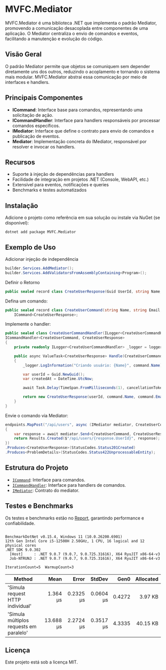# MVFC.Mediator

MVFC.Mediator é uma biblioteca .NET que implementa o padrão Mediator, promovendo a comunicação desacoplada entre componentes de uma aplicação. O Mediator centraliza o envio de comandos e eventos, facilitando a manutenção e evolução do código.

## Visão Geral

O padrão Mediator permite que objetos se comuniquem sem depender diretamente uns dos outros, reduzindo o acoplamento e tornando o sistema mais modular. MVFC.Mediator abstrai essa comunicação por meio de interfaces e handlers.

## Principais Componentes

- **ICommand**: Interface base para comandos, representando uma solicitação de ação.
- **ICommandHandler**: Interface para handlers responsáveis por processar comandos específicos.
- **IMediator**: Interface que define o contrato para envio de comandos e publicação de eventos.
- **Mediator**: Implementação concreta do IMediator, responsável por resolver e invocar os handlers.

## Recursos

- Suporte à injeção de dependências para handlers
- Facilidade de integração em projetos .NET (Console, WebAPI, etc.)
- Extensível para eventos, notificações e queries
- Benchmarks e testes automatizados

## Instalação

Adicione o projeto como referência em sua solução ou instale via NuGet (se disponível):

```shell
dotnet add package MVFC.Mediator
```

## Exemplo de Uso

Adicionar injeção de independência

```csharp
builder.Services.AddMediator();
builder.Services.AddValidatorsFromAssemblyContaining<Program>();
```

Definir o Retorno

```csharp
public sealed record class CreateUserResponse(Guid UserId, string Name, string Email, DateTime CreatedAt);
```

Defina um comando:

```csharp
public sealed record class CreateUserCommand(string Name, string Email, int Age) : 
    ICommand<CreateUserResponse>;
```

Implemente o handler:

```csharp
public sealed class CreateUserCommandHandler(ILogger<CreateUserCommandHandler> logger) : 
ICommandHandler<CreateUserCommand, CreateUserResponse>
{
    private readonly ILogger<CreateUserCommandHandler> _logger = logger;

    public async ValueTask<CreateUserResponse> Handle(CreateUserCommand command, CancellationToken cancellationToken = default)
    {
        _logger.LogInformation("Criando usuário: {Name}", command.Name);

        var userId = Guid.NewGuid();
        var createdAt = DateTime.UtcNow;

        await Task.Delay(TimeSpan.FromMilliseconds(1), cancellationToken);

        return new CreateUserResponse(userId, command.Name, command.Email, createdAt);
    }
}
```

Envie o comando via Mediator:

```csharp
endpoints.MapPost("/api/users", async (IMediator mediator, CreateUserCommand command, CancellationToken ct) =>
{
    var response = await mediator.Send<CreateUserCommand, CreateUserResponse>(command, ct);
    return Results.Created($"/api/users/{response.UserId}", response);
})
.Produces<CreateUserResponse>(StatusCodes.Status201Created)
.Produces<ProblemDetails>(StatusCodes.Status422UnprocessableEntity);
```

## Estrutura do Projeto

- [`ICommand`](ICommand.cs): Interface para comandos.
- [`ICommandHandler`](ICommandHandler.cs): Interface para handlers de comandos.
- [`IMediator`](IMediator.cs): Contrato do mediator.

## Testes e Benchmarks

Os testes e benchmarks estão no [Report](./../BenchmarkDotNet.Artifacts/results/MVFC.Mediator.Tests.RealWorldScenarioBenchmark-report-github.md), garantindo performance e confiabilidade.

```

BenchmarkDotNet v0.15.4, Windows 11 (10.0.26200.6901)
12th Gen Intel Core i5-12500H 2.50GHz, 1 CPU, 16 logical and 12 physical cores
.NET SDK 9.0.302
  [Host]     : .NET 9.0.7 (9.0.7, 9.0.725.31616), X64 RyuJIT x86-64-v3
  Job-NTRUNJ : .NET 9.0.7 (9.0.7, 9.0.725.31616), X64 RyuJIT x86-64-v3

IterationCount=5  WarmupCount=3  

```
| Method                                  | Mean      | Error     | StdDev    | Gen0   | Allocated |
|---------------------------------------- |----------:|----------:|----------:|-------:|----------:|
| &#39;Simula request HTTP individual&#39;        |  1.364 μs | 0.2325 μs | 0.0604 μs | 0.4272 |   3.97 KB |
| &#39;Simula múltiplos requests em paralelo&#39; | 13.688 μs | 2.2724 μs | 0.3517 μs | 4.3335 |  40.15 KB |


## Licença

Este projeto está sob a licença MIT.